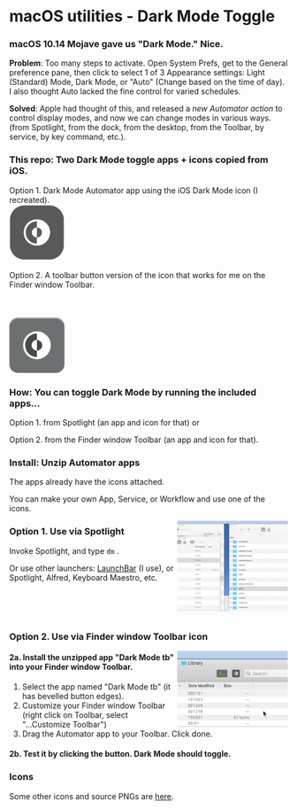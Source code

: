 # macOS utilities - Dark Mode Toggle

### macOS 10.14  Mojave gave us "Dark Mode." Nice.  

**Problem**: Too many steps to activate. Open System Prefs, get to the General preference pane, then click to select 1 of 3 Appearance settings: Light (Standard) Mode, Dark Mode, or "Auto" (Change based on the time of day).  I also thought Auto lacked the fine control for varied schedules.    

**Solved**: Apple had thought of this, and released a *new Automator action* to control display modes, and now we can change modes in various ways. (from Spotlight, from the dock, from the desktop, from the Toolbar, by service, by key command, etc.).  

### This repo: Two Dark Mode toggle apps + icons copied from iOS.  
Option 1. Dark Mode Automator app using the iOS Dark Mode icon (I recreated).  
<img alt="Dark Mode Toggle icon image" src="3-All-the-Icons/2-variations-and-PNG-of-icons-I-use/iOS_DM_icon_main_RECREATED_transparentOUT.png" width="100" align="left">  
<br/><br/>  
<br/><br/>  
Option 2. A toolbar button version of the icon that works for me on the Finder window Toolbar.  
<br/><br/>  
<img alt="Dark Mode Toggle icon button image" src="3-All-the-Icons/2-variations-and-PNG-of-icons-I-use/iOS_DM_icon_Toolbar_buttonOUT.png?" width="100" align="left">  
<br/><br/>  
<br/><br/>  

### How: You can toggle Dark Mode by running the included apps...   

Option 1.  from Spotlight (an app and icon for that) or  

Option 2.  from the Finder window Toolbar (an app and icon for that).  


### Install: Unzip Automator apps

The apps already have the icons attached.   

You can make your own App, Service, or Workflow and use one of the icons.  

<img alt="Dark Mode Toggle Example GIF" src="1-Dark-Mode-Toggle/DarkModeTog-Spotlight-Use.gif?raw=true" width="200" align="right">

### Option 1. Use via Spotlight

Invoke Spotlight, and type  `dm` .   

Or use other launchers: [LaunchBar](https://www.obdev.at/products/launchbar) (I use), or Spotlight, Alfred, Keyboard Maestro, etc.  

<br/><br/><br/>    

### Option 2. Use via Finder window Toolbar icon

<img alt="Dark Mode Toggle for Toolbar Example GIF" src="2-Dark-Mode-Toggle-for-Toolbar/DarkModeTog-Toolbar-Use.gif?raw=true" width="200" align="right">

#### 2a. Install the unzipped app "Dark Mode tb" into your Finder window Toolbar. 

1. Select the app named "Dark Mode tb" (it has bevelled button edges).
2. Customize your Finder window Toolbar (right click on Toolbar, select "...Customize Toolbar")  
3. Drag the Automator app to your Toolbar. Click done.  

#### 2b. Test it by clicking the button. Dark Mode should toggle.  



### Icons

Some other icons and source PNGs are [here](3-All-the-Icons).  
